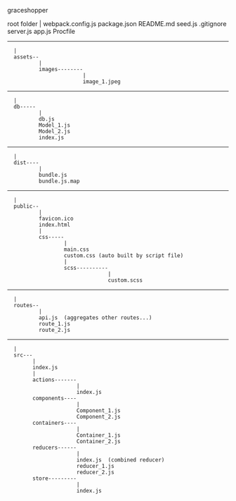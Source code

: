 graceshopper


root folder
  |
  webpack.config.js
  package.json
  README.md
  seed.js
  .gitignore
  server.js
  app.js
  Procfile

------
      |
      assets--
              |
              images--------
                            |
                            image_1.jpeg
------
      |
      db-----
              | 
              db.js
              Model_1.js
              Model_2.js
              index.js
------
      |
      dist----
              | 
              bundle.js
              bundle.js.map
------
      |
      public--
              |
              favicon.ico
              index.html
              |
              css-----
                      | 
                      main.css
                      custom.css (auto built by script file)
                      |
                      scss----------
                                    |
                                    custom.scss
------
      |
      routes--
              |
              api.js  (aggregates other routes...)
              route_1.js
              route_2.js
------
      |
      src---
            |
            index.js
            | 
            actions-------
                          |
                          index.js
            components----
                          |
                          Component_1.js
                          Component_2.js
            containers----
                          |
                          Container_1.js
                          Container_2.js
            reducers------
                          |
                          index.js  (combined reducer)
                          reducer_1.js
                          reducer_2.js
            store---------
                          |
                          index.js
